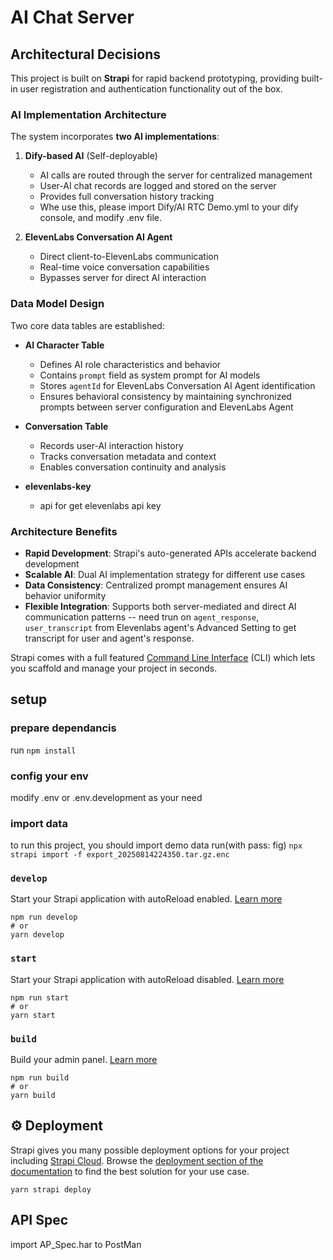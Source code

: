 # AI Chat Server

## Architectural Decisions

This project is built on **Strapi** for rapid backend prototyping, providing built-in user registration and authentication functionality out of the box.

### AI Implementation Architecture

The system incorporates **two AI implementations**:

1. **Dify-based AI** (Self-deployable)
   - AI calls are routed through the server for centralized management
   - User-AI chat records are logged and stored on the server
   - Provides full conversation history tracking
   - Whe use this, please import Dify/AI RTC Demo.yml to your dify console, and modify .env file.

2. **ElevenLabs Conversation AI Agent**
   - Direct client-to-ElevenLabs communication
   - Real-time voice conversation capabilities
   - Bypasses server for direct AI interaction

### Data Model Design

Two core data tables are established:

- **AI Character Table**
  - Defines AI role characteristics and behavior
  - Contains `prompt` field as system prompt for AI models
  - Stores `agentId` for ElevenLabs Conversation AI Agent identification
  - Ensures behavioral consistency by maintaining synchronized prompts between server configuration and ElevenLabs Agent

- **Conversation Table**
  - Records user-AI interaction history
  - Tracks conversation metadata and context
  - Enables conversation continuity and analysis

- **elevenlabs-key**
  - api for get elevenlabs api key 

### Architecture Benefits

- **Rapid Development**: Strapi's auto-generated APIs accelerate backend development
- **Scalable AI**: Dual AI implementation strategy for different use cases
- **Data Consistency**: Centralized prompt management ensures AI behavior uniformity
- **Flexible Integration**: Supports both server-mediated and direct AI communication patterns
-- need trun on `agent_response`, `user_transcript` from Elevenlabs agent's Advanced Setting to get transcript for user and agent's response.

Strapi comes with a full featured [Command Line Interface](https://docs.strapi.io/dev-docs/cli) (CLI) which lets you scaffold and manage your project in seconds.

## setup

### prepare dependancis
run `npm install`

### config your env
modify .env or .env.development as your need

### import data
to run this project, you should import demo data
run(with pass: fig)
`npx strapi import -f export_20250814224350.tar.gz.enc`


### `develop`

Start your Strapi application with autoReload enabled. [Learn more](https://docs.strapi.io/dev-docs/cli#strapi-develop)

```
npm run develop
# or
yarn develop
```

### `start`

Start your Strapi application with autoReload disabled. [Learn more](https://docs.strapi.io/dev-docs/cli#strapi-start)

```
npm run start
# or
yarn start
```

### `build`

Build your admin panel. [Learn more](https://docs.strapi.io/dev-docs/cli#strapi-build)

```
npm run build
# or
yarn build
```

## ⚙️ Deployment

Strapi gives you many possible deployment options for your project including [Strapi Cloud](https://cloud.strapi.io). Browse the [deployment section of the documentation](https://docs.strapi.io/dev-docs/deployment) to find the best solution for your use case.

```
yarn strapi deploy
```


## API Spec
import AP_Spec.har to PostMan